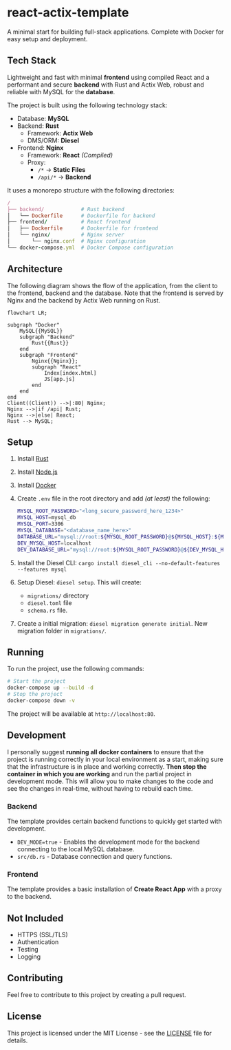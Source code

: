 # react-actix-template

A minimal start for building full-stack applications.
Complete with Docker for easy setup and deployment.

## Tech Stack

Lightweight and fast with minimal **frontend** using compiled React and a performant and secure **backend** with Rust and Actix Web, robust and reliable with MySQL for the **database**.

The project is built using the following technology stack:

- Database: **MySQL**
- Backend: **Rust**
  - Framework: **Actix Web**
  - DMS/ORM: **Diesel**
- Frontend: **Nginx**
  - Framework: **React** *(Compiled)*
  - Proxy:
    - `/*` -> **Static Files**
    - `/api/*` -> **Backend**

It uses a monorepo structure with the following directories:

```rb
/
├── backend/            # Rust backend
│   └── Dockerfile      # Dockerfile for backend
├── frontend/           # React frontend
│   ├── Dockerfile      # Dockerfile for frontend
│   └── nginx/          # Nginx server
│       └── nginx.conf  # Nginx configuration
└── docker-compose.yml  # Docker Compose configuration
```

## Architecture

The following diagram shows the flow of the application,
from the client to the frontend, backend and the database.
Note that the frontend is served by Nginx and the backend by Actix Web running on Rust.

```mermaid
flowchart LR;

subgraph "Docker"
    MySQL{{MySQL}}
    subgraph "Backend"
        Rust{{Rust}}
    end
    subgraph "Frontend"
        Nginx{{Nginx}};
        subgraph "React"
            Index[index.html]
            JS[app.js]
        end
    end
end
Client((Client)) -->|:80| Nginx;
Nginx -->|if /api| Rust;
Nginx -->|else| React;
Rust --> MySQL;
```

## Setup

1. Install [Rust](https://www.rust-lang.org/tools/install)
2. Install [Node.js](https://nodejs.org/en/download/)
3. Install [Docker](https://docs.docker.com/get-docker/)
4. Create `.env` file in the root directory and add *(at least)* the following:

    ```sh
    MYSQL_ROOT_PASSWORD="<long_secure_password_here_1234>"
    MYSQL_HOST=mysql_db
    MYSQL_PORT=3306
    MYSQL_DATABASE="<database_name_here>"
    DATABASE_URL="mysql://root:${MYSQL_ROOT_PASSWORD}@${MYSQL_HOST}:${MYSQL_PORT}/${MYSQL_DATABASE}"
    DEV_MYSQL_HOST=localhost
    DEV_DATABASE_URL="mysql://root:${MYSQL_ROOT_PASSWORD}@${DEV_MYSQL_HOST}:${MYSQL_PORT}/${MYSQL_DATABASE}"
    ```

5. Install the Diesel CLI: `cargo install diesel_cli --no-default-features --features mysql`
6. Setup Diesel: `diesel setup`. This will create:
   - `migrations/` directory
   - `diesel.toml` file
   - `schema.rs` file.
7. Create a initial migration: `diesel migration generate initial`. New migration folder in `migrations/`.

## Running

To run the project, use the following commands:

```sh
# Start the project
docker-compose up --build -d
# Stop the project
docker-compose down -v
```

The project will be available at `http://localhost:80`.

## Development

I personally suggest **running all docker containers** to ensure that the project is running correctly in your local environment as a start, making sure that the infrastructure is in place and working correctly.
**Then stop the container in which you are working** and run the partial project in development mode.
This will allow you to make changes to the code and see the changes in real-time, without having to rebuild each time.

### Backend

The template provides certain backend functions to quickly get started with development.

- `DEV_MODE=true` - Enables the development mode for the backend connecting to the local MySQL database.
- `src/db.rs` - Database connection and query functions.

### Frontend

The template provides a basic installation of **Create React App** with a proxy to the backend.

## Not Included

- HTTPS (SSL/TLS)
- Authentication
- Testing
- Logging

## Contributing

Feel free to contribute to this project by creating a pull request.

## License

This project is licensed under the MIT License - see the [LICENSE](LICENSE) file for details.
